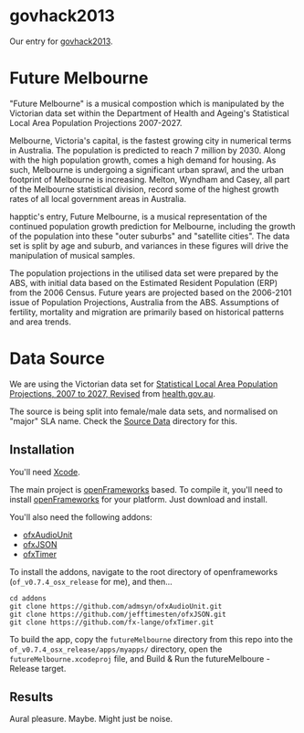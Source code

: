 govhack2013
===========
Our entry for [govhack2013](http://www.govhack.org).

Future Melbourne
===============

"Future Melbourne" is a musical compostion which is manipulated by the Victorian data set within the Department of Health and Ageing's Statistical Local Area Population Projections 2007-2027.

Melbourne, Victoria's capital, is the fastest growing city in numerical terms in Australia.  The population is predicted to reach 7 million by 2030.  Along with the high population growth, comes a high demand for housing. As such, Melbourne is undergoing a significant urban sprawl, and the urban footprint of Melbourne is increasing.  Melton, Wyndham and Casey, all part of the Melbourne statistical division, record some of the highest growth rates of all local government areas in Australia.

happtic's entry, Future Melbourne, is a musical representation of the continued population growth prediction for Melbourne, including the growth of the population into these "outer suburbs" and "satellite cities".  The data set is split by age and suburb, and variances in these figures will drive the manipulation of musical samples.

The population projections in the utilised data set were prepared by the ABS, with initial data based on the Estimated Resident Population (ERP) from the 2006 Census. Future years are projected based on the 2006-2101 issue of Population Projections, Australia from the ABS.  Assumptions of fertility, mortality and migration are primarily based on historical patterns and area trends.

Data Source
===========

We are using the Victorian data set for [Statistical Local Area Population Projections, 2007 to 2027, Revised](http://www.health.gov.au/internet/main/publishing.nsf/Content/BDE33326FE4D5460CA2576BD00833800?OpenDocument&SUBMITCHECK=on&SUBMIT=View+documents) from [health.gov.au](http://www.health.gov.au).

The source is being split into female/male data sets, and normalised on "major" SLA name. Check the [Source Data](https://github.com/rickerbh/govhack2013/tree/master/Source%20Data) directory for this.

Installation
------------

You'll need [Xcode](https://itunes.apple.com/en/app/xcode/id497799835?mt=12). 

The main project is [openFrameworks](http://www.openframeworks.cc) based. To compile it, you'll need to install [openFrameworks](http://www.openframeworks.cc/download/) for your platform. Just download and install.

You'll also need the following addons:
- [ofxAudioUnit](https://github.com/admsyn/ofxAudioUnit)
- [ofxJSON](https://github.com/jefftimesten/ofxJSON)
- [ofxTimer](https://github.com/fx-lange/ofxTimer)

To install the addons, navigate to the root directory of openframeworks (`of_v0.7.4_osx_release` for me), and then...
    
    cd addons
    git clone https://github.com/admsyn/ofxAudioUnit.git
    git clone https://github.com/jefftimesten/ofxJSON.git
    git clone https://github.com/fx-lange/ofxTimer.git
    
To build the app, copy the `futureMelbourne` directory from this repo into the `of_v0.7.4_osx_release/apps/myapps/` directory, open the `futureMelbourne.xcodeproj` file, and Build & Run the futureMelboure - Release target. 

Results
-------

Aural pleasure. Maybe. Might just be noise.
